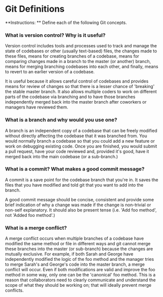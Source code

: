 # Git Definitions

**Instructions: ** Define each of the following Git concepts.

### What is version control?  Why is it useful?

Version control includes tools and processes used to track and 
manage the state of codebases or other (usually text-based) 
files, the changes made to these files, means for creating 
branches of a codebase, means for comparing changes made in a
branch to the master (or another) branch, means for merging
branching codebases into each other, and finally, means to revert
to an earlier version of a codebase.

It is useful because it allows careful control of codebases and
provides means for review of changes so that there is a lesser
chance of 'breaking' the stable master branch. It also allows
multiple coders to work on different parts of the codebase
via branching and to have those branches independently merged
back into the master branch after coworkers or managers have
reviewed them.


### What is a branch and why would you use one?

A branch is an independent copy of a codebase that can be freely
modified without directly affecting the codebase that it was 
branched from. You would normally branch a codebase so that you
could add a new feature or work on debugging existing code. Once
you are finished, you would submit a pull request, have your code
reviewed and, provided it's good, have it merged back into the
main codebase (or a sub-branch.) 


### What is a commit? What makes a good commit message?

A commit is a save point for the codebase branch that you're in.
It saves the files that you have modified and told git that you
want to add into the branch.

A good commit message should be concise, consistent and provide
some brief indication of why a change was made if the change is
non-trivial or non-self explanatory. It should also be present
tense (i.e. 'Add foo method', not 'Added foo method'.)


### What is a merge conflict?

A merge conflict occurs when multiple branches of a codebase 
have modified the same method or file in different ways and git 
cannot merge these branches into the master (or sub-branch) because
the changes are mutually exclusive. For example, if both Sarah
and George have independently modified the logic of the foo 
method and the manager tries to merge Sarah's and George's code
into the master branch, a merge conflict will occur. Even if both
modifications are valid and improve the foo method in some way, 
only one can be the 'canonical' foo method. This is a reason that
collaborators need to clearly communicate and understand the scope 
of what they should be working on; that will ideally prevent 
merge conflicts.
